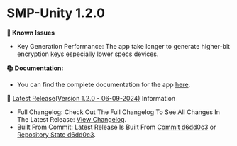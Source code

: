# SMP-Unity 1.2.0

**📌 Known Issues**

- Key Generation Performance: The app take longer to generate higher-bit encryption keys especially lower specs devices.
 
**📚 Documentation:**

 - You can find the complete documentation for the app [here](https://docs.mbktechstudio.com/smp/).

📄 [Latest Release(Version 1.2.0 - 06-09-2024)](https://github.com/MIbnEKhalid/SMP-Unity/releases/tag/Release) Information

- Full Changelog: Check Out The Full Changelog To See All Changes In The Latest Release: [View Changelog](https://github.com/MIbnEKhalid/SMP-Unity/commits/Release).
- Built From Commit: Latest Release Is Built From [Commit d6dd0c3](https://github.com/MIbnEKhalid/SMP-Unity/commit/d6dd0c3eca92146d6968af7d9d3fda8d18cc4990) or [Repository State d6dd0c3](https://github.com/MIbnEKhalid/SMP-Unity/tree/d6dd0c3eca92146d6968af7d9d3fda8d18cc4990).
